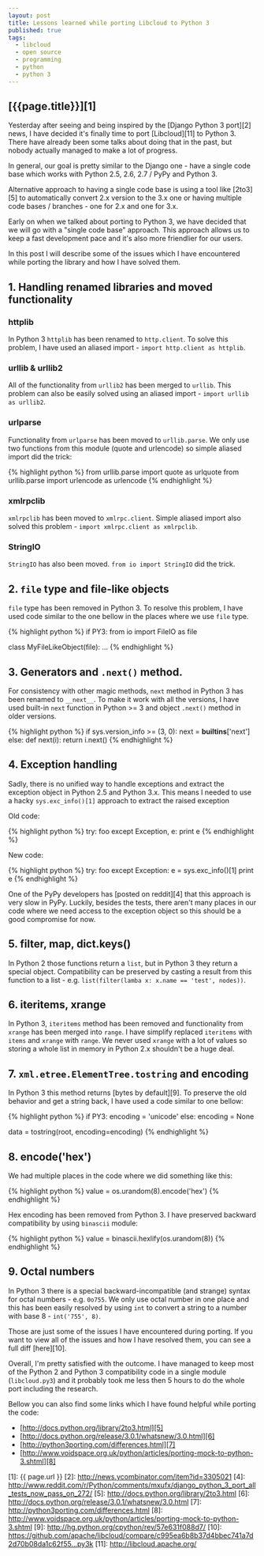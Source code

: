 ```yaml
---
layout: post
title: Lessons learned while porting Libcloud to Python 3
published: true
tags:
  - libcloud
  - open source
  - programming
  - python
  - python 3
---
```


## [{{page.title}}][1]

Yesterday after seeing and being inspired by the [Django Python 3 port][2] news, I
have decided it's finally time to port [Libcloud][11] to Python 3. There have already been
some talks about doing that in the past, but nobody actually managed to make a
lot of progress.

In general, our goal is pretty similar to the Django one - have a single code base
which works with Python 2.5, 2.6, 2.7 / PyPy and Python 3.

Alternative approach to having a single code base is using a tool like [2to3][5]
to automatically convert 2.x version to the 3.x one or having multiple code bases
/ branches - one for 2.x and one for 3.x.

Early on when we talked about porting to Python 3, we have decided that we will go
with a "single code base" approach. This approach allows us to keep a fast development
pace and it's also more friendlier for our users.

In this post I will describe some of the issues which I have encountered while
porting the library and how I have solved them.

## 1. Handling renamed libraries and moved functionality

### httplib

In Python 3 `httplib` has been renamed to `http.client`. To solve this problem,
I have used an aliased import - `import http.client as httplib`.

### urllib & urllib2

All of the functionality from `urllib2` has been merged to `urllib`. This problem
can also be easily solved using an aliased import - `import urllib as urllib2`.

### urlparse

Functionality from `urlparse` has been moved to `urllib.parse`. We only use two
functions from this module (quote and urlencode) so simple aliased import
did the trick:

{% highlight python %}
from urllib.parse import quote as urlquote
from urllib.parse import urlencode as urlencode
{% endhighlight %}

### xmlrpclib

`xmlrpclib` has been moved to `xmlrpc.client`. Simple aliased import also
solved this problem - `import xmlrpc.client as xmlrpclib`.

### StringIO

`StringIO` has also been moved. `from io import StringIO` did the trick.

## 2. `file` type and file-like objects

`file` type has been removed in Python 3. To resolve this problem, I have used
code similar to the one bellow in the places where we use `file` type.


{% highlight python %}
if PY3:
    from io import FileIO as file

class MyFileLikeObject(file):
    ...
{% endhighlight %}

## 3. Generators and `.next()` method.

For consistency with other magic methods, `next` method in Python 3 has been
renamed to `__next__`. To make it work with all the versions, I have used built-in
`next` function in Python >= 3 and object `.next()` method in older versions.

{% highlight python %}
if sys.version_info >= (3, 0):
    next = __builtins__['next']
else:
    def next(i):
        return i.next()
{% endhighlight %}

## 4. Exception handling

Sadly, there is no unified way to handle exceptions and extract the exception
object in Python 2.5 and Python 3.x. This means I needed to use a hacky `sys.exc_info()[1]`
approach to extract the raised exception

Old code:

{% highlight python %}
try:
    foo
except Exception, e:
    print e
{% endhighlight %}

New code:

{% highlight python %}
try:
    foo
except Exception:
    e = sys.exc_info()[1]
    print e
{% endhighlight %}

One of the PyPy developers has [posted on reddit][4] that this approach is very slow
in PyPy. Luckily, besides the tests, there aren't many places in our code where we
need access to the exception object so this should be a good compromise for now.

## 5. filter, map, dict.keys()

In Python 2 those functions return a `list`, but in Python 3 they return a
special object. Compatibility can be preserved by casting a result from this
function to a list - e.g. `list(filter(lamba x: x.name == 'test', nodes))`.

## 6. iteritems, xrange

In Python 3, `iteritems` method has been removed and functionality from `xrange`
has been merged into `range`. I have simplify replaced `iteritems` with `items`
and `xrange` with `range`. We never used `xrange` with a lot of values so
storing a whole list in memory in Python 2.x shouldn't be a huge deal.

## 7. `xml.etree.ElementTree.tostring` and encoding

In Python 3 this method returns [bytes by default][9]. To preserve the old
behavior and get a string back, I have used a code similar to one bellow:

{% highlight python %}
if PY3:
    encoding = 'unicode'
else:
    encoding = None

data = tostring(root, encoding=encoding)
{% endhighlight %}

## 8. encode('hex')

We had multiple places in the code where we did something like this:

{% highlight python %}
value = os.urandom(8).encode('hex')
{% endhighlight %}

Hex encoding has been removed from Python 3. I have preserved backward
compatibility by using `binascii` module:

{% highlight python %}
value = binascii.hexlify(os.urandom(8))
{% endhighlight %}

## 9. Octal numbers

In Python 3 there is a special backward-incompatible (and strange) syntax for
octal numbers - e.g. `0o755`. We only use octal number in one place and this
has been easily resolved by using `int` to convert a string to a number with
base 8 - `int('755', 8)`.

Those are just some of the issues I have encountered during porting. If you want
to view all of the issues and how I have resolved them, you can see a full diff
[here][10].

Overall, I'm pretty satisfied with the outcome. I have managed to keep most of
the Python 2 and Python 3 compatibility code in a single module (`libcloud.py3`)
and it probably took me less then 5 hours to do the whole port including the
research.

Bellow you can also find some links which I have found helpful while porting
the code:

* [http://docs.python.org/library/2to3.html][5]
* [http://docs.python.org/release/3.0.1/whatsnew/3.0.html][6]
* [http://python3porting.com/differences.html][7]
* [http://www.voidspace.org.uk/python/articles/porting-mock-to-python-3.shtml][8]

[1]: {{ page.url }}
[2]: http://news.ycombinator.com/item?id=3305021
[4]: http://www.reddit.com/r/Python/comments/mxufx/django_python_3_port_all_tests_now_pass_on_272/
[5]: http://docs.python.org/library/2to3.html
[6]: http://docs.python.org/release/3.0.1/whatsnew/3.0.html
[7]: http://python3porting.com/differences.html
[8]: http://www.voidspace.org.uk/python/articles/porting-mock-to-python-3.shtml
[9]: http://hg.python.org/cpython/rev/57e631f088d7/
[10]: https://github.com/apache/libcloud/compare/c995ea6b8b37d4bbec741a7d2d70b08da1c62f55...py3k
[11]: http://libcloud.apache.org/
